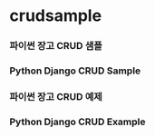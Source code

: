 # crudsample
### 파이썬 장고 CRUD 샘플
### Python Django CRUD Sample

### 파이썬 장고 CRUD 예제
### Python Django CRUD Example
